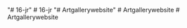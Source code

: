 "# 16-jr" 
#   1 6 - j r  
 "# Artgallerywebsite" 
#   A r t g a l l e r y w e b s i t e  
 #   A r t g a l l e r y w e b s i t e  
 